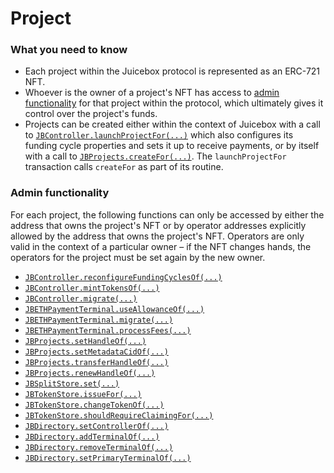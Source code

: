 # Project

### What you need to know

* Each project within the Juicebox protocol is represented as an ERC-721 NFT.&#x20;
* Whoever is the owner of a project's NFT has access to [admin functionality](project.md#project-admin) for that project within the protocol, which ultimately gives it control over the project's funds.&#x20;
* Projects can be created either within the context of Juicebox with a call to [`JBController.launchProjectFor(...)`](../../../protocol/specifications/contracts/or-controllers/jbcontroller/write/launchprojectfor.md) which also configures its funding cycle properties and sets it up to receive payments, or by itself with a call to [`JBProjects.createFor(...)`](../../../protocol/specifications/contracts/jbprojects/write/createfor.md).  The `launchProjectFor` transaction calls `createFor` as part of its routine.

### Admin functionality

For each project, the following functions can only be accessed by either the address that owns the project's NFT or by operator addresses explicitly allowed by the address that owns the project's NFT. Operators are only valid in the context of a particular owner – if the NFT changes hands, the operators for the project must be set again by the new owner.

* [`JBController.reconfigureFundingCyclesOf(...)`](./../../protocol/specifications/contracts/or-controllers/jbcontroller/write/reconfigurefundingcyclesof.md)
* [`JBController.mintTokensOf(...)`](./../../protocol/specifications/contracts/or-controllers/jbcontroller/write/minttokensof.md)
* [`JBController.migrate(...)`](./../../protocol/specifications/contracts/or-controllers/jbcontroller/write/migrate.md)
* [`JBETHPaymentTerminal.useAllowanceOf(...)`](./../../protocol/specifications/contracts/or-payment-terminals/jbethpaymentterminal/write/useallowanceof.md)
* [`JBETHPaymentTerminal.migrate(...)`](./../../protocol/specifications/contracts/or-payment-terminals/jbethpaymentterminal/write/migrate.md)
* [`JBETHPaymentTerminal.processFees(...)`](./../../protocol/specifications/contracts/or-payment-terminals/jbethpaymentterminal/write/processfees.md)
* [`JBProjects.setHandleOf(...)`](./../../protocol/specifications/contracts/jbprojects/write/sethandleof.md)
* [`JBProjects.setMetadataCidOf(...)`](./../../protocol/specifications/contracts/jbprojects/write/setmetadatacidof.md)
* [`JBProjects.transferHandleOf(...)`](./../../protocol/specifications/contracts/jbprojects/write/transferhandleof.md)
* [`JBProjects.renewHandleOf(...)`](./../../protocol/specifications/contracts/jbprojects/write/renewhandleof.md)
* [`JBSplitStore.set(...)`](./../../protocol/specifications/contracts/jbsplitstore/write/set.md)
* [`JBTokenStore.issueFor(...)`](./../../protocol/specifications/contracts/jbtokenstore/write/issuefor.md)
* [`JBTokenStore.changeTokenOf(...)`](./../../protocol/specifications/contracts/jbtokenstore/write/changetokenof.md)
* [`JBTokenStore.shouldRequireClaimingFor(...)`](./../../protocol/specifications/contracts/jbtokenstore/write/shouldrequireclaimingfor.md)
* [`JBDirectory.setControllerOf(...)`](./../../protocol/specifications/contracts/jbdirectory/write/setcontrollerof.md)
* [`JBDirectory.addTerminalOf(...)`](./../../protocol/specifications/contracts/jbdirectory/write/addterminalof.md)
* [`JBDirectory.removeTerminalOf(...)`](./../../protocol/specifications/contracts/jbdirectory/write/removeterminalof.md)
* [`JBDirectory.setPrimaryTerminalOf(...)`](./../../protocol/specifications/contracts/jbdirectory/write/setprimaryterminalof.md)
